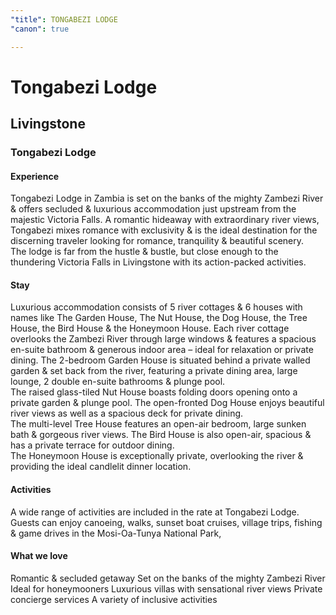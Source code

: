 ```yaml
---
"title": TONGABEZI LODGE
"canon": true

---
```


# Tongabezi Lodge
## Livingstone
### Tongabezi Lodge

#### Experience
Tongabezi Lodge in Zambia is set on the banks of the mighty Zambezi River &amp; offers secluded &amp; luxurious accommodation just upstream from the majestic Victoria Falls.
A romantic hideaway with extraordinary river views, Tongabezi mixes romance with exclusivity &amp; is the ideal destination for the discerning traveler looking for romance, tranquility &amp; beautiful scenery.  
The lodge is far from the hustle &amp; bustle, but close enough to the thundering Victoria Falls in Livingstone with its action-packed activities.

#### Stay
Luxurious accommodation consists of 5 river cottages &amp; 6 houses with names like The Garden House, The Nut House, the Dog House, the Tree House, the Bird House &amp; the Honeymoon House.
Each river cottage overlooks the Zambezi River through large windows &amp; features a spacious en-suite bathroom &amp; generous indoor area – ideal for relaxation or private dining.
The 2-bedroom Garden House is situated behind a private walled garden &amp; set back from the river, featuring a private dining area, large lounge, 2 double en-suite bathrooms &amp; plunge pool.  
The raised glass-tiled Nut House boasts folding doors opening onto a private garden &amp; plunge pool.  The open-fronted Dog House enjoys beautiful river views as well as a spacious deck for private dining.  
The multi-level Tree House features an open-air bedroom, large sunken bath &amp; gorgeous river views.  The Bird House is also open-air, spacious &amp; has a private terrace for outdoor dining.  
The Honeymoon House is exceptionally private, overlooking the river &amp; providing the ideal candlelit dinner location.

#### Activities
A wide range of activities are included in the rate at Tongabezi Lodge.  
Guests can enjoy canoeing, walks, sunset boat cruises, village trips, fishing &amp; game drives in the Mosi-Oa-Tunya National Park,


#### What we love
Romantic &amp; secluded getaway
Set on the banks of the mighty Zambezi River
Ideal for honeymooners
Luxurious villas with sensational river views
Private concierge services
A variety of inclusive activities